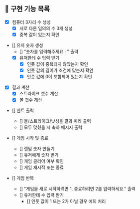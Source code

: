## 🚀 구현 기능 목록

- [X] 컴퓨터 3자리 수 생성
    - [X] 서로 다른 임의의 수 3개 생성
    - [X] 중복 값이 있는지 확인

- [] 유저 숫자 생성
    - [] "숫자를 입력해주세요 : " 출력
    - [X] 유저한테 수 입력 받기
        - [X] 인풋 값이 중복되지 않았는지 확인
        - [X] 인풋 값의 길이가 조건에 맞는지 확인
        - [X] 인풋 값에 0이 포함되어 있는지 확인
 
- [X] 결과 계산
    - [X] 스트라이크 갯수 계산
    - [X] 볼 갯수 계산

- [] 힌트 출력
    - [] 볼/스트라이크/낫싱을 결과 따라 출력
    - [] 모두 맞혔을 시 축하 메시지 출력

- [] 게임 시작 및 종료
    - [] 랜덤 숫자 만들기
    - [] 유저에게 숫자 받기
    - [] 게임 클리어 여부 확인
    - [] 게임 재시작 또는 종료

- [] 게임 반복 
    - [] "게임을 새로 시작하려면 1, 종료하려면 2를 입력하세요." 출력
    - [] 유저한테 수 입력 받기
      - [] 인풋 값이 1 또는 2가 아닐 경우 예외 처리
